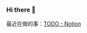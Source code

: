 ### Hi there 👋

最近在做的事：[TODO - Notion](https://gelatinous-office-746.notion.site/TODO-2ebeed0744d34db2a5c0aa37a64d054e)
